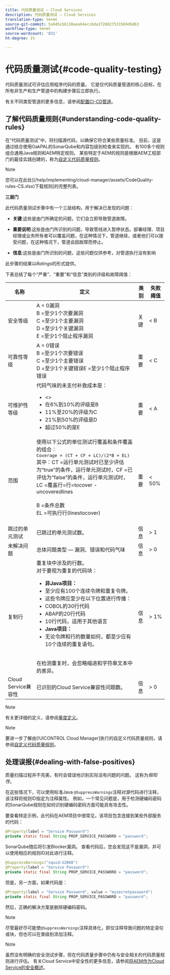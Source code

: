 ```yaml
---
title: 代码质量测试 — Cloud Services
description: 代码质量测试 — Cloud Services
translation-type: tm+mt
source-git-commit: 5a945cbb138aea64ecc6da3728827531569d6d63
workflow-type: tm+mt
source-wordcount: '831'
ht-degree: 1%

---
```



# 代码质量测试{#code-quality-testing}

代码质量测试可评估应用程序代码的质量。 它是仅代码质量管道的核心目标，在所有非生产和生产管道中的构建步骤后立即执行。

有关不同类型管道的更多信息，请参阅[配置CI-CD管道](/help/implementing/cloud-manager/configure-pipeline.md)。

## 了解代码质量规则{#understanding-code-quality-rules}

在“代码质量测试”中，将扫描源代码，以确保它符合某些质量标准。 目前，这是通过结合使用OakPAL的SonarQube和内容包级别检查来实现的。 有100多个规则组合通用Java规则和AEM特定规则。 某些特定于AEM的规则是根据AEM工程部门的最佳实践创建的，称为[自定义代码质量规则](/help/implementing/cloud-manager/custom-code-quality-rules.md)。

>[!NOTE]
>您可以在此处](/help/implementing/cloud-manager/assets/CodeQuality-rules-CS.xlsx)下载规则[的完整列表。

**三层门**

此代码质量测试步骤中有一个三层结构，用于解决已发现的问题：

* **关键**:这些是由门所确定的问题，它们会立即导致管道故障。

* **重要说明**:这些是由门所识别的问题，导致管线进入暂停状态。部署经理、项目经理或业务所有者可以覆盖问题，在这种情况下，管道继续，或者他们可以接受问题，在这种情况下，管道会因故障而停止。

* **信息**:这些是由门所识别的问题，这些问题仅供参考，对管道执行没有影响

此步骤的结果以&#x200B;*Ratings*&#x200B;的形式提供。

下表总结了每个“严重”、“重要”和“信息”类别的评级和故障阈值：

| 名称 | 定义 | 类别 | 失败阈值 |
|--- |--- |--- |--- |
| 安全等级 | A = 0漏洞<br/>B =至少1个次要漏洞<br/> C =至少1个主要漏洞<br/>D =至少1个关键漏洞<br/>E =至少1个阻止程序漏洞 | 关键 | &lt; B |
| 可靠性等级 | A = 0错误<br/>B =至少1个次要错误<br/>C =至少1个主要错误<br/>D =至少1个关键错误E =至少1个阻止程序错误 | 重要 | &lt; C |
| 可维护性等级 | 代码气味的未支付补救成本是：<br/><ul><li>&lt;> </li><li>在6%到10%的评级是B </li><li>11%至20%的评级为C </li><li>21%到50%的评级是D</li><li>超过50%的是E</li></ul> | 重要 | &lt; A |
| 范围 | 使用以下公式的单位测试行覆盖和条件覆盖的组合：<br/>`Coverage = (CT + CF + LC)/(2*B + EL)` <br/>其中：CT =运行单元测试时已至少评估为“true”的条件，运行单元测试时，CF =已评估为“false”的条件，运行单元测试时，LC =覆盖行=行=tocover -uncoveredlines <br/><br/>B =条件总数<br/>EL =可执行行(linestocover)<br/><br/> | 重要 | &lt; 50% |
| 跳过的单元测试 | 已跳过的单元测试数。 | 信息 | > 1 |
| 未解决问题 | 总体问题类型 — 漏洞、错误和代码气味 | 信息 | > 0 |
| 复制行 | 重复块中涉及的行数。 <br/>对于要视为重复的代码块：  <br/><ul><li>**非Java项目：**</li><li>至少应有100个连续令牌和重复令牌。</li><li>这些令牌应至少在以下位置进行传播： </li><li>COBOL的30行代码 </li><li>ABAP的20行代码 </li><li>10行代码，适用于其他语言</li><li>**Java项目：**</li><li> 无论令牌和行的数量如何，都至少应有10个连续的重复语句。</li></ul> <br/>在检测重复时，会忽略缩进和字符串文本中的差异。 | 信息 | > 1% |
| Cloud Service兼容性 | 已识别的Cloud Service兼容性问题数。 | 信息 | > 0 |

>[!NOTE]
>
>有关更详细的定义，请参阅[量度定义](https://docs.sonarqube.org/display/SONAR/Metric+Definitions)。


>[!NOTE]
>
>要进一步了解由[!UICONTROL Cloud Manager]执行的自定义代码质量规则，请参阅[自定义代码质量规则](/help/implementing/cloud-manager/custom-code-quality-rules.md)。

## 处理误报{#dealing-with-false-positives}

质量扫描过程并不完美，有时会错误地识别实际没有问题的问题。 这称为&#x200B;*假阳性*。

在这些情况下，可以使用标准Java `@SuppressWarnings`注释对源代码进行注释，该注释将规则ID指定为注释属性。 例如，一个常见问题是，用于检测硬编码密码的SonarQube规则在如何识别硬编码密码方面可能具有攻击性。

要查看特定示例，此代码在AEM项目中很常见，该项目包含连接到某些外部服务的代码：

```java
@Property(label = "Service Password")
private static final String PROP_SERVICE_PASSWORD = "password";
```

SonarQube随后将引发Blocker漏洞。 查看代码后，您会发现这不是漏洞，并可以使用相应的规则ID对此进行注释。

```java
@SuppressWarnings("squid:S2068")
@Property(label = "Service Password")
private static final String PROP_SERVICE_PASSWORD = "password";
```

但是，另一方面，如果代码是：

```java
@Property(label = "Service Password", value = "mysecretpassword")
private static final String PROP_SERVICE_PASSWORD = "password";
```

然后，正确的解决方案是删除硬编码密码。

>[!NOTE]
>
>尽管最好尽可能使`@SuppressWarnings`注释具体化，即仅注释导致问题的特定语句或块，但也可以在类级别添加注释。

>[!NOTE]
>虽然没有明确的安全测试步骤，但在代码质量步骤中仍有与安全相关的代码质量规则进行评估。 有关Cloud Service中安全性的更多信息，请参阅[将AEM作为Cloud Service的安全概述](/help/security/cloud-service-security-overview.md)。
